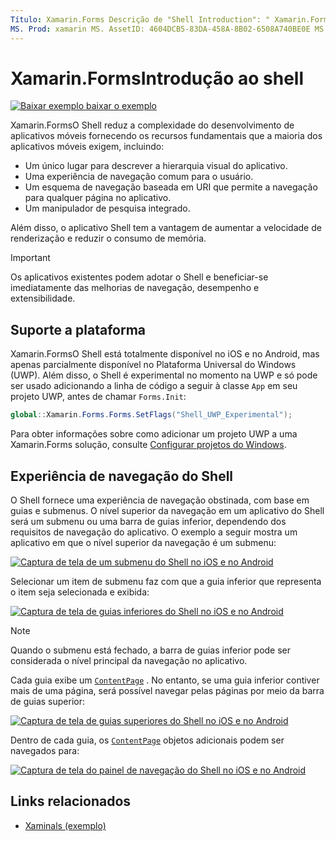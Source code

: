 ```yaml
---
Título: Xamarin.Forms Descrição de "Shell Introduction": " Xamarin.Forms o Shell fornece os recursos fundamentais que a maioria dos aplicativos exigem, incluindo uma experiência de usuário de navegação comum, um esquema de navegação baseado em URI e um manipulador de pesquisa integrado".
MS. Prod: xamarin MS. AssetID: 4604DCB5-83DA-458A-8B02-6508A740BE0E MS. Technology: xamarin-Forms autor: davidbritch MS. Author: dabritch MS. Date: 09/20/2019 no-loc: [ Xamarin.Forms , Xamarin.Essentials ]
---
```


# <a name="xamarinforms-shell-introduction"></a>Xamarin.FormsIntrodução ao shell

[![Baixar exemplo ](~/media/shared/download.png) baixar o exemplo](https://docs.microsoft.com/samples/xamarin/xamarin-forms-samples/userinterface-xaminals/)

Xamarin.FormsO Shell reduz a complexidade do desenvolvimento de aplicativos móveis fornecendo os recursos fundamentais que a maioria dos aplicativos móveis exigem, incluindo:

- Um único lugar para descrever a hierarquia visual do aplicativo.
- Uma experiência de navegação comum para o usuário.
- Um esquema de navegação baseada em URI que permite a navegação para qualquer página no aplicativo.
- Um manipulador de pesquisa integrado.

Além disso, o aplicativo Shell tem a vantagem de aumentar a velocidade de renderização e reduzir o consumo de memória.

> [!IMPORTANT]
> Os aplicativos existentes podem adotar o Shell e beneficiar-se imediatamente das melhorias de navegação, desempenho e extensibilidade.

## <a name="platform-support"></a>Suporte a plataforma

Xamarin.FormsO Shell está totalmente disponível no iOS e no Android, mas apenas parcialmente disponível no Plataforma Universal do Windows (UWP). Além disso, o Shell é experimental no momento na UWP e só pode ser usado adicionando a linha de código a seguir à classe `App` em seu projeto UWP, antes de chamar `Forms.Init`:

```csharp
global::Xamarin.Forms.Forms.SetFlags("Shell_UWP_Experimental");
```

Para obter informações sobre como adicionar um projeto UWP a uma Xamarin.Forms solução, consulte [Configurar projetos do Windows](~/xamarin-forms/platform/windows/installation/index.md).

## <a name="shell-navigation-experience"></a>Experiência de navegação do Shell

O Shell fornece uma experiência de navegação obstinada, com base em guias e submenus. O nível superior da navegação em um aplicativo do Shell será um submenu ou uma barra de guias inferior, dependendo dos requisitos de navegação do aplicativo. O exemplo a seguir mostra um aplicativo em que o nível superior da navegação é um submenu:

[![Captura de tela de um submenu do Shell no iOS e no Android](introduction-images/flyout.png "Submenu do Shell")](introduction-images/flyout-large.png#lightbox "Submenu do Shell")

Selecionar um item de submenu faz com que a guia inferior que representa o item seja selecionada e exibida:

[![Captura de tela de guias inferiores do Shell no iOS e no Android](introduction-images/monkeys.png "Guias inferiores do Shell")](introduction-images/monkeys-large.png#lightbox "Guias inferiores do Shell")

> [!NOTE]
> Quando o submenu está fechado, a barra de guias inferior pode ser considerada o nível principal da navegação no aplicativo.

Cada guia exibe um [`ContentPage`](xref:Xamarin.Forms.ContentPage) . No entanto, se uma guia inferior contiver mais de uma página, será possível navegar pelas páginas por meio da barra de guias superior:

[![Captura de tela de guias superiores do Shell no iOS e no Android](introduction-images/cats.png "Guias superiores do Shell")](introduction-images/cats-large.png#lightbox "Guias superiores do Shell")

Dentro de cada guia, os [`ContentPage`](xref:Xamarin.Forms.ContentPage) objetos adicionais podem ser navegados para:

[![Captura de tela do painel de navegação do Shell no iOS e no Android](introduction-images/cat-details.png "Navegação do aplicativo do Shell")](introduction-images/cat-details-large.png#lightbox "Navegação do aplicativo do Shell")

## <a name="related-links"></a>Links relacionados

- [Xaminals (exemplo)](https://docs.microsoft.com/samples/xamarin/xamarin-forms-samples/userinterface-xaminals/)
